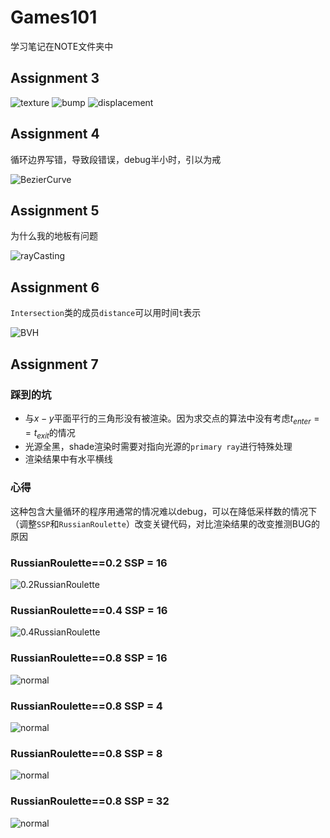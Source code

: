 # Games101

学习笔记在NOTE文件夹中

## Assignment 3

![texture](/Assignment3/Code/result/phong_fragment.png)
![bump](/Assignment3/Code/result/bump.png)
![displacement](/Assignment3/Code/result/displacement.png)

## Assignment 4

循环边界写错，导致段错误，debug半小时，引以为戒

![BezierCurve](/Assignment4/result/my_bezier_curve.png)

## Assignment 5

为什么我的地板有问题

![rayCasting](/Assignment5/result/ray%20casting.png)

## Assignment 6

`Intersection`类的成员`distance`可以用时间`t`表示

![BVH](/Assignment6/result/BVH.png)

## Assignment 7

### 踩到的坑

- 与$x-y$平面平行的三角形没有被渲染。因为求交点的算法中没有考虑$t_{enter}==t_{exit}$的情况
- 光源全黑，shade渲染时需要对指向光源的`primary ray`进行特殊处理
- 渲染结果中有水平横线

### 心得

这种包含大量循环的程序用通常的情况难以debug，可以在降低采样数的情况下（调整`SSP`和`RussianRoulette`）改变关键代码，对比渲染结果的改变推测BUG的原因

### RussianRoulette==0.2 SSP = 16

![0.2RussianRoulette](Assignment7/result/0.2RussianRoulette.png)

### RussianRoulette==0.4 SSP = 16

![0.4RussianRoulette](Assignment7/result/0.4RussianRoulette.png)

### RussianRoulette==0.8 SSP = 16

![normal](Assignment7/result/16SSP.png)

### RussianRoulette==0.8 SSP = 4

![normal](Assignment7/result/4SSP.png)

### RussianRoulette==0.8 SSP = 8

![normal](Assignment7/result/8SSP.png)

### RussianRoulette==0.8 SSP = 32

![normal](Assignment7/result/32SSP.png)
